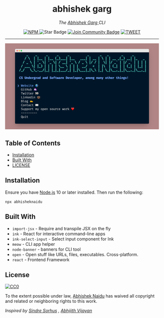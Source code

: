 <h1 align="center">abhishek garg</h1>
<i>
<p align="center">The <a href="https://iamabhishekgarg.tech">
    Abhishek Garg
  </a> CLI</p>
</i>
<div align="center">
  <a href="https://www.npmjs.com/package/abhisheknaidu">
    <img src="https://img.shields.io/npm/v/abhisheknaidu" alt="NPM" />
  </a>
  </a>
  <img src="https://img.shields.io/static/v1?label=%F0%9F%8C%9F&message=If%20Useful&style=style=flat&color=BC4E99" alt="Star Badge"/>
<a href="https://discord.gg/XTW52Kt"><img src="https://img.shields.io/discord/733027681184251937.svg?style=flat&label=Join%20Community&color=7289DA" alt="Join Community Badge"/></a>
  <a href="https://twitter.com/intent/tweet?text=Check%20out%20CLI%20of%20%40abhisheknaiidu%0A%0Ahttps%3A%2F%2Fgithub.com%2Fabhisheknaiidu%2Fabhisheknaidu-cli%0A%0A%23npm%20%23cli%20%23javascript%20%23opensource">
     <img src="https://img.shields.io/twitter/url/http/shields.io.svg?style=social" alt="TWEET" />
  </a>
</div>

<hr />
<div align="center">
<img src="abhishk-cli.png" width="700">
</div>

## Table of Contents

- [Installation](#installation)
- [Built With](#libraries)
- [LICENSE](#license)

## Installation

Ensure you have [Node.js](https://nodejs.org) 10 or later installed. Then run the following:

```
npx abhisheknaidu
```

## Built With

- `import-jsx` - Require and transpile JSX on the fly
- `ink` - React for interactive command-line apps
- `ink-select-input` - Select input component for Ink
- `meow` - CLI app helper
- `node-banner` - banners for CLI tool
- `open` - Open stuff like URLs, files, executables. Cross-platform.
- `react` - Frontend Framework

## License

[![CC0](https://licensebuttons.net/p/zero/1.0/88x31.png)](https://creativecommons.org/publicdomain/zero/1.0/)

To the extent possible under law, [Abhishek Naidu](https://blog.abhisheknaidu.tech/) has waived all copyright and related or neighboring rights to this work.

_Inspired by [Sindre Sorhus](https://github.com/sindresorhus) , [Abhijith Vijayan](https://github.com/abhijithvijayan)_
